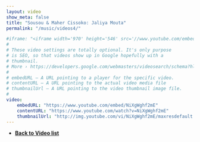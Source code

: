 ```yaml
---
layout: video
show_meta: false
title: "Sousou & Maher Cissoko: Jaliya Mouta"
permalink: "/music/videos4/"

#iframe: "<iframe width='970' height='546' src='//www.youtube.com/embed/NiXgWghf2mE' frameborder='0' allowfullscreen></iframe>"
#
# These video settings are totally optional. It's only purpose
# is SEO, so that videos show up in Google hopefully with a 
# thumbnail.
# More › https://developers.google.com/webmasters/videosearch/schema?hl=en&rd=1
#
# embedURL – A URL pointing to a player for the specific video.
# contentURL – A URL pointing to the actual video media file
# thumbnailUrl – A URL pointing to the video thumbnail image file.
#
video:
    embedURL: "https://www.youtube.com/embed/NiXgWghf2mE"
    contentURL: "https://www.youtube.com/watch?v=NiXgWghf2mE"
    thumbnailUrl: "http://img.youtube.com/vi/NiXgWghf2mE/maxresdefault.jpg"
---
```

- **<a href="{{ site.url }}{{ site.baseurl }}/music/videos/"> Back to Video list</a>**

